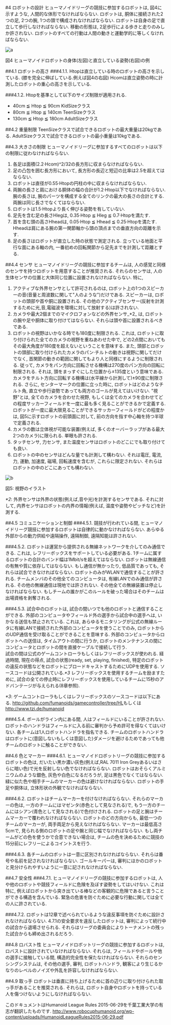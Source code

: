 #4  ロボットの設計
ヒューマノイドリーグの競技に参加するロボットは, 図4に示すような, 人間的な体形でなければならない. ロボットは, 胴体に接続された2つの足, 2つの腕, 1つの頭で構成されなければならない. ロボットは自身の足で直立して歩行しなければならない. 移動の形態は, 2足歩行による歩きと走りのみしか許されない. ロボットのすべての行動は人間の動きと運動学的に等しくなければならない.

![a](https://cloud.githubusercontent.com/assets/7608312/4429322/022710de-45e4-11e4-9658-fb20a4e94593.png)

図4 ヒューマノイドロボットの身体(左図)と直立している姿勢(右図)の例

##4.1 ロボットの高さ
###4.1.1.
Htopは直立している時のロボットの高さを示している. (膝を完全に伸ばしている.例えば図4の右図)
Hcomは直立姿勢の時に計測したロボットの重心の高さを示している.

###4.1.2.
Htopを基準として以下のサイズ制限が適用される.
* 40cm ≦  Htop ≦ 90cm  KidSizeクラス
* 80cm ≦  Htop ≦ 140cm  TeenSizeクラス
* 130cm ≦  Htop ≦ 180cm  AdultSizeクラス

##4.2 重量制限
TeenSizeクラスで試合できるロボットの最大重量は20kgである.
AdultSizeクラスで試合できるロボットの最小重量は10kgである.

##4.3 大きさの制限
ヒューマノイドリーグに参加するすべてのロボットは以下の制限に従わなければならない.

1. 各足は面積(2.2·Hcom)^2/32の長方形に収まらなければならない.
2. 足の凸包を囲む長方形において, 長方形の長辺と短辺の比率は2.5を超えてはならない.
3. ロボットは直径が0.55·Htopの円柱の中に収まらなければならない.
4. 両腕の長さと肩における胴体の幅の合計が1.2·Htop以下でなければならない. 腕の長さは, 腕のパーツを構成する全てのリンクの最大の長さの合計とする. 両腕は同じ長さでなくてはならない.
5. ロボットは1.5·Htopより長く伸びる姿勢を有していない.
6. 足先を含む足の長さHlegは, 0.35·Htop ≦  Hleg ≦  0.7·Htopを満たす.
7. 首を含む頭の高さHheadは, 0.05·Htop ≦  Hhead ≦  0.25·Htopを満たす. Hheadは肩にある腕の第一関節軸から頭の頂点までの垂直方向の距離を示す.
8. 足の長さはロボットが直立した時の状態で測定される. 立っている地面と平行な面にある軸の内, 一番初めの回転関節から足先までを計測して距離とする.

##4.4 センサ
ヒューマノイドリーグの競技に参加するチームは, 人の感覚と同様のセンサを持つロボットを用意することが推奨される. それらのセンサは, 人の生体センサの位置と大体同じ位置に設置されなければならない. 特に,

1. アクティブな外界センサとして許可されるのは, ロボット上の1つのスピーカーの音(音量と周波数に関して"人のような")だけである. スピーカーは, ロボットの頭部や首や胴に設置される. その他のアクティブセンサー(反射を計測するために光,音,電磁波を環境に対して放射する)は許されない.
2. カメラや最大2個までのマイクロフォンなどの外界センサ_*2_ は, ロボットの腕や足や胴体に取り付けてはならない. それらは頭や首に設置されるべきである.
3. ロボットの視野はいかなる時でも180度に制限される. これは, ロボットに取り付けられた全てのカメラの視野を重ねあわせた中で, どの2点間においてもその最大角度が180度を超えないということを意味する. また, 頭部とロボットの頭部に取り付けられたカメラのパン·チルトの動きは視野に関してだけでなく, 首関節の動きの範囲に関してもより人と同様にするように制限される. 従って, カメラをパン方向に回転させる機構は270度のパン方向の回転に制限される. それは, 頭をまっすぐにした位置から±135度という意味である. カメラをチルト方向に回転する機構は(水平線から計測して)±90度に制限される. さらに, センターマークの位置に立った時に, ロボットはどのようなチルト角, 直立や歩行姿勢であっても両方のゴールが見えてはいけない.
"視野"とは, 全てのカメラを合わせた視野, もしくは全てのカメラを合わせてどの程度サッカーフィールドを一度に最も多く見ることができるかで定義する. ロボットが一度に最大限見ることができるサッカーフィールドがどの程度かは, 図5に示すロボットの前頭面に対して, 前の方向を指す中心軸を持つ半球で定義される.
4. カメラの数は立体視が可能な装置(例えば, 多くのオーバーラップがある最大2つのカメラ)に限られる. 単眼も許される.
5. タッチセンサ, 力センサ, また温度センサはロボットのどこにでも取り付けても良い.
6. ロボットの中のセンサはどんな量でも計測して構わない. それは電圧, 電流, 力, 運動, 加速度, 磁場, 回転速度を含むが, これらに限定されない. それらはロボットの中のどこにあっても構わない.

![b](https://cloud.githubusercontent.com/assets/7608312/4429341/b36ae7d0-45e4-11e4-9175-d47667c263de.png)

図5: 視野のイラスト

_*2_: 外界センサは外界の状態(例えば,音や光)を計測するセンサである. それに対して, 内界センサはロボットの内界の情報(例えば, 温度や姿勢やピッチなど)を計測する.

##4.5 コミュニケーションと制御
###4.5.1.
競技が行われている間, ヒューマノイドリーグ競技に参加するロボットは自律的に動かなければならない. あらゆる外部からの動力供給や遠隔操作, 遠隔制御, 遠隔知能は許されない.

###4.5.2.
ロボットは運営から提供される無線ネットワークを介してのみ通信できる. これは, レフリーボックスをサポートしている必要がある. 1チームに属するロボットの合計のバンド幅は1Mbit/sを超えてはならない. ロボットは無線通信の有無や質に依存してはならない. もし通信が無かったり, 低品質であっても, それらは試合できなければならない. ロボットのみがWLANで通信することが許される. チームメンバのその他全てのコンピュータは, 有線LANでのみ通信が許される. その他の無線通信は現地では許されない. その他全ての無線装置は停止しなければならない. もしチームの誰かがこのルールを破った場合はそのチームは出場資格を剥奪される.

###4.5.3.
試合中のロボットは, 試合の間いつでも他のロボットと通信することができる. 外部のコンピュータやフィールド外の選手から試合中の選手へは, いかなる送信も禁止されている. これは, あらゆるモニタリングが公式の無線ルータに有線LANで接続された外部のコンピュータを使うことでのみ, ロボットからのUDP通信を受け取ることができることを意味する. 外部のコンピュータからロボットへの送信は, タイムアウトの間に行うか, ロボットのメンテナンスの間にコンピュータとロボットの間を直接ケーブルで接続して行う.  
試合の間は公式のゲームコントローラもしくはレフリーボックスが使われる. 経過時間, 現在の得点, 試合の状態(ready, set, playing, finished), 特定のロボットの違反の状態などをロボットにブロードキャストするためにUDPを使用する. ソースコードは公開されている._*3_ レフリーボックスを使用するチームを励ますために, 試合の全ての停止時にレフリーボックスを使用しているチームに15秒のアドバンテージが与えられる(8章参照).

_*3_: ゲームコントローラもしくはレフリーボックスのソースコードは以下にある.
<http://github.com/fumanoids/gamecontroller/tree/HL>もしくは<http://www.tzi.de/humanoid>

###4.5.4.
ボールがライン内にある間, 人はフィールドにいることが許されない. ロボットのハンドラはフィールドに入る前に審判から予め許可を得なくてはいけない. 各チームは1人ロボットハンドラを指名できる. チームのロボットハンドラはロボットに(意図しないもしくは意図した)ダメージを避けるためであっても他チームのロボットに触ることができない.

##4.6 色とマーカー
###4.6.1.
ヒューマノイドロボットリーグの競技に参加するロボットの色は, だいたい黒か濃い灰色(例えば,RAL 7011 Iron Greyあるいはさらに暗い色)で光を反射しない色でなければならない. ロボットはおそらくアルミニウムのような銀色, 灰色や白色になるだろうが, 足は黒色でなくてはならない. 緑に似た色や相手チームのマーカーの色は避けなければならない. ロボットの手足や胴体は, 立体形状の外観でなければならない.

###4.6.2.
ロボットはチームマーカーを付けなければならない. それらのマーカーの色は, 一方のチームにはマゼンタ(赤色として見なされる)で, もう一方のチームにはシアン(青色として見なされる)で色付けされる. ロボットの足と腕はチームマーカーで覆われなければならない. ロボットのどの方向からも, 最低一つのチームのマーカーが, 両手両足から見えなければならない. マーカーは最低高さ5cmで, 見られる側のロボットの足や腕と同じ幅でなければならない. もし両チームがどの色を使うかで合意できない場合は, チームの色を決めるために競技の15分前にレフリーによるコイントスを行う.

###4.6.3.
各チームのロボットは一意に区別されなければならない. それらは番号や名前を記されなければならない. ゴールキーパーは, 審判にほかのロボットと見分けられやすいように一意に記されなければならない.

##4.7 安全性
###4.7.1.
ヒューマノイドリーグの競技に参加するロボットは, 人や他のロボットや競技フィールドに危険を及ぼす姿勢をしてはいけない. これは特に, 例えばロボットから突き出ている棒などの客観的に危険であると言うことができる構造を含んでいる. 緊急の危害を防ぐために必要な行動に関しては全ての人に許されている.

###4.7.2.
ロボットは12章で述べられているような違反事項を防ぐために設計されなければならない. 4.7.1の安全要求を違反したロボットは, 審判によって続行中の試合から退場させられる. それらはリーグの委員会によりトーナメントの残った試合からも締め出されるだろう.

##4.8 ロバスト性
ヒューマノイドロボットリーグの競技に参加するロボットは, ロバストに設計されていなければならない. それらは, フィールドやボールや他の選手に接触している間, 構造的完全性を保たなければならない. それらのセンシングシステムは, その他の選手, 審判, ロボットハンドラ, 観客により生じるかなりのレベルのノイズや外乱を許容しなければならない.

##4.9 取っ手
ロボットは垂直に持ち上げるために首の辺りに取り付けられた取っ手があることを推奨される. それらは, ロボット自身やロボットを持っている人を傷つけないようにしなければならない.

このドキュメントはHumanoid League Rules 2015-06-29を千葉工業大学の有志が翻訳したものです.
<http://www.robocuphumanoid.org/wp-content/uploads/HumanoidLeagueRules2015-06-29.pdf>
